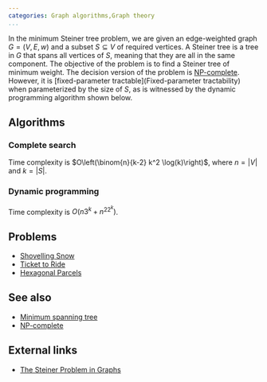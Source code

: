 ```yaml
---
categories: Graph algorithms,Graph theory
...
```


In the minimum Steiner tree problem, we are given an edge-weighted graph $G = (V, E, w)$ and a subset $S \subseteq V$ of required vertices. A Steiner tree is a tree in $G$ that spans all vertices of $S$, meaning that they are all in the same component. The objective of the problem is to find a Steiner tree of minimum weight. The decision version of the problem is [NP-complete](NP-completeness). However, it is [fixed-parameter tractable](Fixed-parameter tractability) when parameterized by the size of $S$, as is witnessed by the dynamic programming algorithm shown below.

## Algorithms

### Complete search
Time complexity is $O\left(\binom{n}{k-2} k^2 \log(k)\right)$, where $n=|V|$ and $k=|S|$.

### Dynamic programming
Time complexity is $O(n3^k + n^22^k)$.


## Problems
* [Shovelling Snow](https://open.kattis.com/problems/shovelling)
* [Ticket to Ride](http://www.csc.kth.se/contest/nwerc/2006/problems/nwerc06.pdf)
* [Hexagonal Parcels](http://contest.felk.cvut.cz/07cerc/solved/h/)

## See also
* [Minimum spanning tree]()
* [NP-complete]()

## External links
* [The Steiner Problem in Graphs](http://sci-hub.cc/10.1002/net.3230010302)

